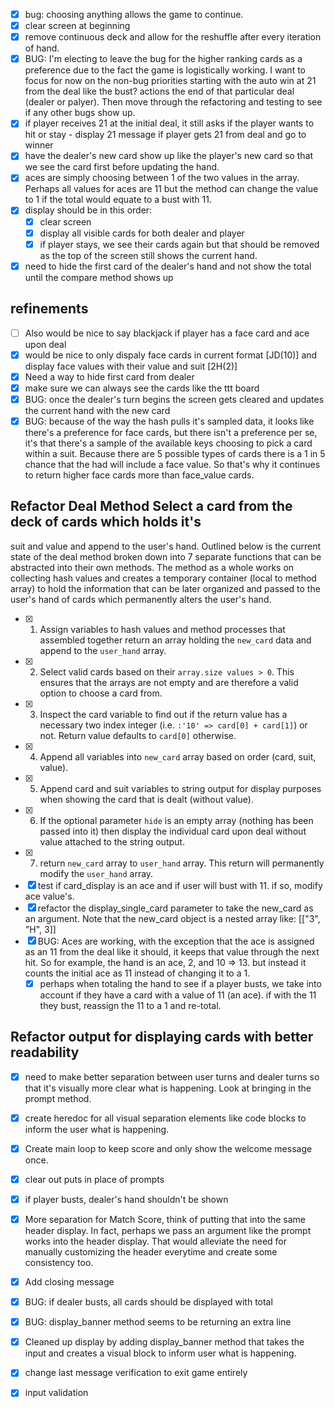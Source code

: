 - [x] bug: choosing anything allows the game to continue.
- [x] clear screen at beginning 
- [x] remove continuous deck and allow for the reshuffle after every iteration of hand.
- [x] BUG: I'm electing to leave the bug for the higher ranking cards as a preference due to the fact the game is logistically working. I want to focus for now on the non-bug priorities starting with the auto win at 21 from the deal like the bust? actions the end of that particular deal (dealer or palyer). Then move through the refactoring and testing to see if any other bugs show up.
- [x] if player receives 21 at the initial deal, it still asks if the player wants to hit or stay - display 21 message if player gets 21 from deal and go to winner
- [x] have the dealer's new card show up like the player's new card so that we see the card first before updating the hand.
- [x] aces are simply choosing between 1 of the two values in the array. Perhaps all values for aces are 11 but the method can change the value to 1 if the total would equate to a bust with 11. 
- [x] display should be in this order:
  - [x] clear screen
  - [x] display all visible cards for both dealer and player
  - [x] if player stays, we see their cards again but that should be removed as the top of the screen still shows the current hand.
- [x] need to hide the first card of the dealer's hand and not show the total until the compare method shows up 

## refinements
- [ ] Also would be nice to say blackjack if player has a face card and ace upon deal
- [x] would be nice to only dispaly face cards in current format [JD(10)] and display face values with their value and suit [2H(2)]
- [x] Need a way to hide first card from dealer
- [x] make sure we can always see the cards like the ttt board
- [x] BUG: once the dealer's turn begins the screen gets cleared and updates the current hand with the new card
- [x] BUG: because of the way the hash pulls it's sampled data, it looks like
  there's a preference for face cards, but there isn't a preference per se,
it's that there's a sample of the available keys choosing to pick a card within
a suit. Because there are 5 possible types of cards there is a 1 in 5 chance
that the had will include a face value. So that's why it continues to return
higher face cards more than face_value cards.

## Refactor Deal Method Select a card from the deck of cards which holds it's
suit and value and append to the user's hand.  Outlined below is the current
state of the deal method broken down into 7 separate functions that can be
abstracted into their own methods. The method as a whole works on collecting
hash values and creates a temporary container (local to method array) to hold
the information that can be later organized and passed to the user's hand of
cards which permanently alters the user's hand.

- [x] 1. Assign variables to hash values and method processes that assembled
  together return an array holding the `new_card` data and append to the
`user_hand` array. 
- [x] 2. Select valid cards based on their `array.size values > 0`. This
  ensures that the arrays are not empty and are therefore a valid option to
choose a card from.
- [x] 3. Inspect the card variable to find out if the return value has a
  necessary two index integer (i.e. `:'10' => card[0] + card[1]`) or not.
Return value defaults to `card[0]` otherwise.
- [x] 4. Append all variables into `new_card` array based on order (card, suit,
  value).
- [x] 5. Append card and suit variables to string output for display purposes
  when showing the card that is dealt (without value). 
- [x] 6. If the optional parameter `hide` is an empty array (nothing has been
  passed into it) then display the individual card upon deal without value
attached to the string output.
- [x] 7. return `new_card` array to `user_hand` array. This return will
  permanently modify the `user_hand` array.
- [x] test if card_display is an ace and if user will bust with 11. if so,
  modify ace value's.
- [x] refactor the display_single_card parameter to take the new_card as an
  argument. Note that the new_card object is a nested array like: [["3", "H",
3]]
- [x] BUG: Aces are working, with the exception that the ace is assigned as an
  11 from the deal like it should, it keeps that value through the next hit. So
for example, the hand is an ace, 2, and 10 => 13. but instead it counts the
initial ace as 11 instead of changing it to a 1.
  - [x] perhaps when totaling the hand to see if a player busts, we take into
    account if they have a card with a value of 11 (an ace). if with the 11
they bust, reassign the 11 to a 1 and re-total.

## Refactor output for displaying cards with better readability
- [x] need to make better separation between user turns and dealer turns so
  that it's visually more clear what is happening. Look at bringing in the
prompt method.
- [x] create heredoc for all visual separation elements like code blocks to
  inform the user what is happening.
- [x] Create main loop to keep score and only show the welcome message once. 
- [x] clear out puts in place of prompts
- [x] if player busts, dealer's hand shouldn't be shown 
- [x] More separation for Match Score, think of putting that into the same header display. In fact, perhaps we pass an argument like the prompt works into the header display. That would alleviate the need for manually customizing the header everytime and create some consistency too.
- [x] Add closing message
- [x] BUG: if dealer busts, all cards should be displayed with total
- [x] BUG: display_banner method seems to be returning an extra line
- [x]  Cleaned up display by adding display_banner method that takes the input and creates a visual block to inform user what is happening.
- [x] change last message verification to exit game entirely
- [x] input validation

